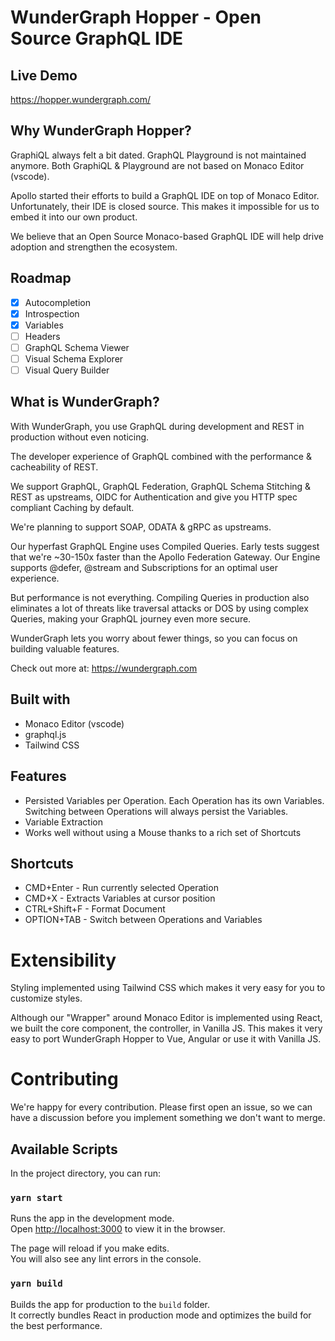 # WunderGraph Hopper - Open Source GraphQL IDE

## Live Demo

https://hopper.wundergraph.com/

## Why WunderGraph Hopper?

GraphiQL always felt a bit dated. GraphQL Playground is not maintained anymore. Both GraphiQL & Playground are not based on Monaco Editor (vscode).

Apollo started their efforts to build a GraphQL IDE on top of Monaco Editor. Unfortunately, their IDE is closed source. This makes it impossible for us to embed it into our own product.

We believe that an Open Source Monaco-based GraphQL IDE will help drive adoption and strengthen the ecosystem.

## Roadmap
- [x] Autocompletion
- [x] Introspection
- [x] Variables
- [ ] Headers
- [ ] GraphQL Schema Viewer
- [ ] Visual Schema Explorer
- [ ] Visual Query Builder

## What is WunderGraph?

With WunderGraph, you use GraphQL during development and REST in production without even noticing.

The developer experience of GraphQL combined with the performance & cacheability of REST.

We support GraphQL, GraphQL Federation, GraphQL Schema Stitching & REST as upstreams, OIDC for Authentication and give you HTTP spec compliant Caching by default.

We're planning to support SOAP, ODATA & gRPC as upstreams.

Our hyperfast GraphQL Engine uses Compiled Queries. Early tests suggest that we're ~30-150x faster than the Apollo Federation Gateway. Our Engine supports @defer, @stream and Subscriptions for an optimal user experience.

But performance is not everything. Compiling Queries in production also eliminates a lot of threats like traversal attacks or DOS by using complex Queries, making your GraphQL journey even more secure.

WunderGraph lets you worry about fewer things, so you can focus on building valuable features.

Check out more at: https://wundergraph.com

## Built with

- Monaco Editor (vscode)
- graphql.js
- Tailwind CSS

## Features

- Persisted Variables per Operation. Each Operation has its own Variables. Switching between Operations will always persist the Variables.
- Variable Extraction
- Works well without using a Mouse thanks to a rich set of Shortcuts

## Shortcuts

- CMD+Enter - Run currently selected Operation
- CMD+X - Extracts Variables at cursor position
- CTRL+Shift+F - Format Document
- OPTION+TAB - Switch between Operations and Variables  

# Extensibility

Styling implemented using Tailwind CSS which makes it very easy for you to customize styles.

Although our "Wrapper" around Monaco Editor is implemented using React, we built the core component, the controller, in Vanilla JS.
This makes it very easy to port WunderGraph Hopper to Vue, Angular or use it with Vanilla JS.

# Contributing

We're happy for every contribution. Please first open an issue, so we can have a discussion before you implement something we don't want to merge.

## Available Scripts

In the project directory, you can run:

### `yarn start`

Runs the app in the development mode.\
Open [http://localhost:3000](http://localhost:3000) to view it in the browser.

The page will reload if you make edits.\
You will also see any lint errors in the console.


### `yarn build`

Builds the app for production to the `build` folder.\
It correctly bundles React in production mode and optimizes the build for the best performance.
